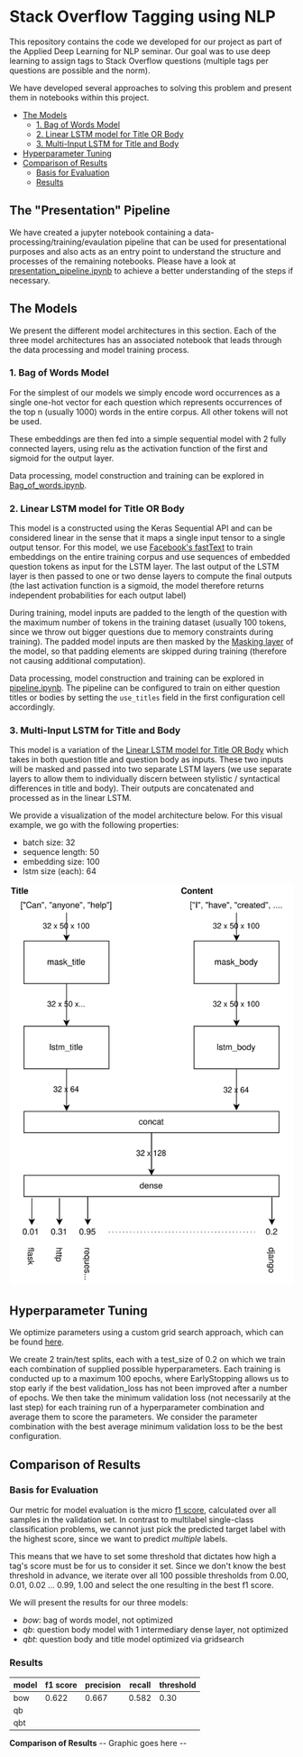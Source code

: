 # Stack Overflow Tagging using NLP

This repository contains the code we developed for our project as part of the Applied Deep Learning for NLP seminar. Our goal was to use deep learning to assign tags to Stack Overflow questions (multiple tags per questions are possible and the norm).

We have developed several approaches to solving this problem and present them in notebooks within this project.

- [The Models](#the-models)
  * [1. Bag of Words Model](#1-bag-of-words-model)
  * [2. Linear LSTM model for Title OR Body](#2-linear-lstm-model-for-title-or-body)
  * [3. Multi-Input LSTM for Title and Body](#3-multi-input-lstm-for-title-and-body)
- [Hyperparameter Tuning](#hyperparameter-tuning)
- [Comparison of Results](#comparison-of-results)
  * [Basis for Evaluation](#basis-for-evaluation)
  * [Results](#results)
  
## The "Presentation" Pipeline
We have created a jupyter notebook containing a data-processing/training/evaulation pipeline that can be used for presentational purposes and also acts as an entry point to understand the structure and processes of the remaining notebooks. Please have a look at [presentation_pipeline.ipynb](presentation_pipeline.ipynb) to achieve a better understanding of the steps if necessary.

## The Models
We present the different model architectures in this section. Each of the three model architectures has an associated notebook that leads through the data processing and model training process.

### 1. Bag of Words Model
For the simplest of our models we simply encode word occurrences as a single one-hot vector for each question which represents occurrences of the top n (usually 1000) words in the entire corpus. All other tokens will not be used.

These embeddings are then fed into a simple sequential model with 2 fully connected layers, using relu as the activation function of the first and sigmoid for the output layer.

Data processing, model construction and training can be explored in [Bag_of_words.ipynb](Bag_of_words.ipynb).

### 2. Linear LSTM model for Title OR Body

This model is a constructed using the Keras Sequential API and can be considered linear in the sense that it maps a single input tensor to a single output tensor. For this model, we use [Facebook's fastText](https://fasttext.cc/) to train embeddings on the entire training corpus and use sequences of embedded question tokens as input for the LSTM layer. The last output of the LSTM layer is then passed to one or two dense layers to compute the final outputs (the last activation function is a sigmoid, the model therefore returns independent probabilities for each output label)

During training, model inputs are padded to the length of the question with the maximum number of tokens in the training dataset (usually 100 tokens, since we throw out bigger questions due to memory constraints during training). The padded model inputs are then masked by the [Masking layer](https://www.tensorflow.org/api_docs/python/tf/keras/layers/Masking) of the model, so that padding elements are skipped during training (therefore not causing additional computation).

Data processing, model construction and training can be explored in [pipeline.ipynb](pipeline.ipynb). The pipeline can be configured to train on either question titles or bodies by setting the `use_titles` field in the first configuration cell accordingly.
### 3. Multi-Input LSTM for Title and Body

This model is a variation of the [Linear LSTM model for Title OR Body](#2.-linear-lstm-model-for-title-or-body) which takes in both question title and question body as inputs. These two inputs will be masked and passed into two separate LSTM layers (we use separate layers to allow them to individually discern between stylistic / syntactical differences in title and body). Their outputs are concatenated and processed as in the linear LSTM.

We provide a visualization of the model architecture below. For this visual example, we go with the following properties:
* batch size: 32
* sequence length: 50
* embedding size: 100
* lstm size (each): 64

![model architecture](graphics/title_body_model.svg)

## Hyperparameter Tuning
We optimize parameters using a custom grid search approach, which can be found [here](toolbox/training.py). 

We create 2 train/test splits, each with a test_size of 0.2 on which we train each combination of supplied possible hyperparameters. Each training is conducted up to a maximum 100 epochs, where EarlyStopping allows us to stop early if the best validation_loss has not been improved after a number of epochs. We then take the minimum validation loss (not necessarily at the last step) for each training run of a hyperparameter combination and average them to score the parameters. We consider the parameter combination with the best average minimum validation loss to be the best configuration.

## Comparison of Results

### Basis for Evaluation
Our metric for model evaluation is the micro [f1 score](https://towardsdatascience.com/accuracy-precision-recall-or-f1-331fb37c5cb9), calculated over all samples in the validation set. In contrast to multilabel single-class classification problems, we cannot just pick the predicted target label with the highest score, since we want to predict *multiple* labels. 

This means that we have to set some threshold that dictates how high a tag's score must be for us to consider it set. Since we don't know the best threshold in advance, we iterate over all 100 possible thresholds from 0.00, 0.01, 0.02 ... 0.99, 1.00 and select the one resulting in the best f1 score.

We will present the results for our three models:
* *bow*: bag of words model, not optimized
* *qb*: question body model with 1 intermediary dense layer, not optimized
* *qbt*: question body and title model optimized via gridsearch

### Results

| model | f1 score | precision | recall | threshold |
|-------|----------|-----------|--------|-----------|
| bow   | 0.622    | 0.667     | 0.582  | 0.30      |
| qb    |          |           |        |           |
| qbt   |          |           |        |           |

**Comparison of Results**
-- Graphic goes here -- 